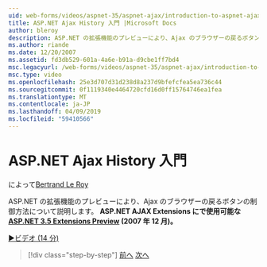 ```yaml
---
uid: web-forms/videos/aspnet-35/aspnet-ajax/introduction-to-aspnet-ajax-history
title: ASP.NET Ajax History 入門 |Microsoft Docs
author: bleroy
description: ASP.NET の拡張機能のプレビューにより、Ajax のブラウザーの戻るボタンの制御方法について説明します。 ASP.NET AJAX Extensions では、ASP.NET 3.5 の Extens に記載しています.
ms.author: riande
ms.date: 12/20/2007
ms.assetid: fd3db529-601a-4a6e-b91a-d9cbe1ff7bd4
msc.legacyurl: /web-forms/videos/aspnet-35/aspnet-ajax/introduction-to-aspnet-ajax-history
msc.type: video
ms.openlocfilehash: 25e3d707d31d238d8a237d9bfefcfea5ea736c44
ms.sourcegitcommit: 0f1119340e4464720cfd16d0ff15764746ea1fea
ms.translationtype: MT
ms.contentlocale: ja-JP
ms.lasthandoff: 04/09/2019
ms.locfileid: "59410566"
---
```

# <a name="introduction-to-aspnet-ajax-history"></a>ASP.NET Ajax History 入門

によって[Bertrand Le Roy](https://github.com/bleroy)

ASP.NET の拡張機能のプレビューにより、Ajax のブラウザーの戻るボタンの制御方法について説明します。 **ASP.NET AJAX Extensions にで使用可能な[ASP.NET 3.5 Extensions Preview](https://www.asp.net/downloads/35-sp1#find) (2007 年 12 月)。**

[&#9654;ビデオ (14 分)](https://channel9.msdn.com/Blogs/ASP-NET-Site-Videos/introduction-to-aspnet-ajax-history)

> [!div class="step-by-step"]
> [前へ](adonet-data-services-with-aspnet-ajax-support.md)
> [次へ](using-script-combining-to-improve-ajax-performance.md)
